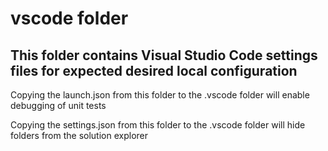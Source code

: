 # vscode folder

## This folder contains Visual Studio Code settings files for expected desired local configuration

Copying the launch.json from this folder to the .vscode folder will enable debugging of unit tests

Copying the settings.json from this folder to the .vscode folder will hide folders from the solution explorer

